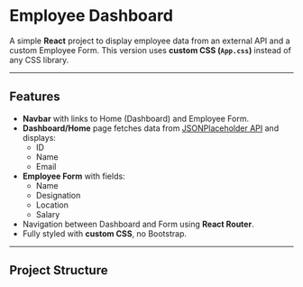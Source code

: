 # Employee Dashboard

A simple **React** project to display employee data from an external API and a custom Employee Form. This version uses **custom CSS (`App.css`)** instead of any CSS library.

---

## Features

- **Navbar** with links to Home (Dashboard) and Employee Form.
- **Dashboard/Home** page fetches data from [JSONPlaceholder API](https://jsonplaceholder.typicode.com/users) and displays:
  - ID
  - Name
  - Email
- **Employee Form** with fields:
  - Name
  - Designation
  - Location
  - Salary
- Navigation between Dashboard and Form using **React Router**.
- Fully styled with **custom CSS**, no Bootstrap.

---

## Project Structure

